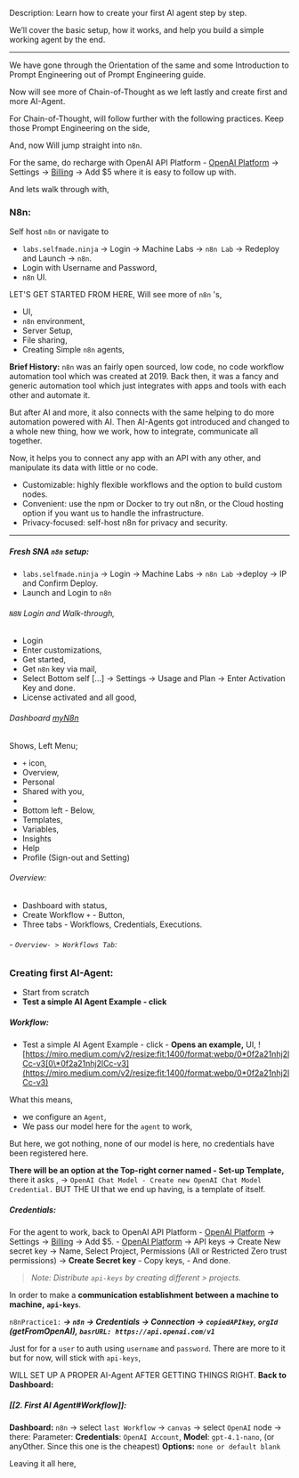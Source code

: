 Description: Learn how to create your first AI agent step by step.

 We’ll cover the basic setup, how it works, and help you build a simple working agent by the end.

---

We have gone through the Orientation of the same and some Introduction to Prompt Engineering out of Prompt Engineering guide. 

Now will see more of Chain-of-Thought as we left lastly and create first and more AI-Agent. 

For Chain-of-Thought, will follow further with the following practices. Keep those Prompt Engineering on the side,

And, now Will jump straight into `n8n`.

For the same, do recharge with OpenAI API Platform - [OpenAI Platform](https://platform.openai.com/) -> Settings -> [Billing](https://platform.openai.com/settings/organization/billing/overview) -> Add $5 where it is easy to follow up with. 

And lets walk through with,

### N8n:
Self host `n8n` or navigate to 
-  `labs.selfmade.ninja` -> Login -> Machine Labs -> `n8n Lab` -> Redeploy and Launch -> `n8n`.
- Login with Username and Password,
- `n8n` UI. 

LET'S GET STARTED FROM HERE,
Will see more of `n8n` 's,
- UI,
- `n8n` environment, 
- Server Setup, 
- File sharing, 
- Creating Simple `n8n` agents, 

**Brief History:** 
`n8n` was an fairly open sourced, low code, no code workflow automation tool which was created at 2019. Back then, it was a fancy and generic automation tool which just integrates with apps and tools with each other and automate it. 

But after AI and more, it also connects with the same helping to do more automation powered with AI. Then AI-Agents got introduced and changed to a whole new thing, how we work, how to integrate, communicate all together.

Now, it helps you to connect any app with an API with any other, and manipulate its data with little or no code.

- Customizable: highly flexible workflows and the option to build custom nodes.
- Convenient: use the npm or Docker to try out n8n, or the Cloud hosting option if you want us to handle the infrastructure.
- Privacy-focused: self-host n8n for privacy and security.

---

##### Fresh SNA `n8n` setup:

-  `labs.selfmade.ninja` -> Login -> Machine Labs -> `n8n Lab` ->deploy -> IP and Confirm Deploy.
- Launch and Login to `n8n`

###### `N8N` Login and Walk-through,
- Login
- Enter customizations,
- Get started,
- Get `n8n` key via mail,
- Select Bottom self [...] -> Settings -> Usage and Plan -> Enter Activation Key and done.
- License activated and all good, 

###### Dashboard [myN8n](https://e732914edead77115dd978cf10d9b48b.n8n.selfmade.codes/home/workflows)
Shows,
Left Menu; 
- `+` icon,
- Overview,
- Personal
- Shared with you,
- 
- Bottom left - Below,
- Templates,
- Variables,
- Insights
- Help 
- Profile (Sign-out and Setting)

###### Overview:
- Dashboard with status, 
- Create Workflow `+` - Button,
- Three tabs - Workflows, Credentials, Executions. 

###### - `Overview- > Workflows Tab`:  


### Creating first AI-Agent:
- Start from scratch
- **Test a simple AI Agent Example - click**

##### Workflow:
- Test a simple AI Agent Example - click - **Opens an example,** 
UI, 
![https://miro.medium.com/v2/resize:fit:1400/format:webp/0*0f2a21nhj2lCc-v3[0\*0f2a21nhj2lCc-v3](https://miro.medium.com/v2/resize:fit:1400/format:webp/0*0f2a21nhj2lCc-v3)

What this means, 
- we configure an `Agent`, 
- We pass our model here for the `agent` to work,

But here, we got nothing,  none of our model is here, no credentials have been registered here.  

**There will be an option at the Top-right corner named - Set-up Template,** there it asks ,
-> `OpenAI Chat Model - Create new OpenAI Chat Model Credential.` BUT THE UI that we end up having, is a template of itself. 

##### Credentials:
For the agent to work, back to OpenAI API Platform 
	- [OpenAI Platform](https://platform.openai.com/) -> Settings -> [Billing](https://platform.openai.com/settings/organization/billing/overview) -> Add $5.
	- [OpenAI Platform](https://platform.openai.com/) -> API keys -> Create New secret key -> Name, Select Project, Permissions (All or Restricted Zero trust permissions) -> **Create Secret key**
	- Copy keys, 
	- And done. 

>  *Note: Distribute `api-keys` by creating different > projects.* 

In order to make a **communication establishment between a machine to machine,**
**`api-keys`**. 

`n8nPractice1:`
***-> `n8n` -> Credentials -> Connection -> `copiedAPIkey`, `orgId` (getFromOpenAI), `basrURL: https://api.openai.com/v1`*** 


Just for for a `user` to auth using `username` and `password`.  There are more to it but for now, will stick with `api-keys`,

WILL SET UP A PROPER AI-Agent AFTER GETTING THINGS RIGHT. 
**Back to Dashboard:** 

##### [[2. First AI Agent#Workflow]]:

**Dashboard:** `n8n` ->  select `last Workflow` -> `canvas` -> select `OpenAI` node -> there:
Parameter:
**Credentials**: `OpenAI Account`,
**Model**: `gpt-4.1-nano`, (or anyOther. Since this one is the cheapest)
**Options:** `none or default blank`

Leaving it all here, 



